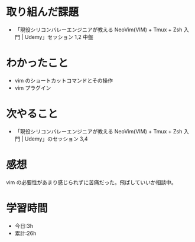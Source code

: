 # 取り組んだ課題

-   「現役シリコンバレーエンジニアが教える NeoVim(VIM) + Tmux + Zsh 入門 | Udemy」セッション 1,2 中盤

# わかったこと

-   vim のショートカットコマンドとその操作
-   vim プラグイン

# 次やること

-   「現役シリコンバレーエンジニアが教える NeoVim(VIM) + Tmux + Zsh 入門 | Udemy」のセッション 3,4

# 感想

vim の必要性があまり感じられずに苦痛だった。飛ばしていいか相談中。

# 学習時間

-   今日:3h
-   累計:26h
